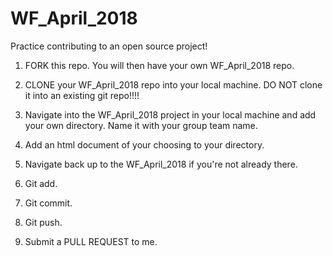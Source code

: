 # WF_April_2018
Practice contributing to an open source project!

1. FORK this repo. You will then have your own WF_April_2018 repo.

2. CLONE your WF_April_2018 repo into your local machine. DO NOT clone it into an existing git repo!!!!

3. Navigate into the WF_April_2018 project in your local machine and add your own directory. Name it with your group team name.

4. Add an html document of your choosing to your directory.

5. Navigate back up to the WF_April_2018 if you're not already there.

6. Git add.

7. Git commit.

8. Git push.

9. Submit a PULL REQUEST to me.
